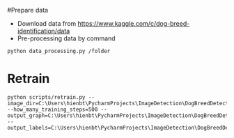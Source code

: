 #Prepare data
- Download data from https://www.kaggle.com/c/dog-breed-identification/data
- Pre-processing data by command 
```
python data_processing.py /folder
```

# Retrain
```
python scripts/retrain.py --image_dir=C:\Users\hienbt\PycharmProjects\ImageDetection\DogBreedDetection\raw_data\dataset\ --how_many_training_steps=500 --output_graph=C:\Users\hienbt\PycharmProjects\ImageDetection\DogBreedDetection\trained_data\retrained_graph.pb --output_labels=C:\Users\hienbt\PycharmProjects\ImageDetection\DogBreedDetection\trained_data\retrained_labels.txt

```